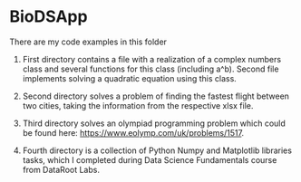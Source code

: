 # BioDSApp
There are my code examples in this folder

1) First directory contains a file with a realization of a complex numbers class and several functions for this class (including a^b). Second file implements solving a quadratic equation using this class.

2) Second directory solves a problem of finding the fastest flight between two cities, taking the information from the respective xlsx file.

3) Third directory solves an olympiad programming problem which could be found here: https://www.eolymp.com/uk/problems/1517.

4) Fourth directory is a collection of Python Numpy and Matplotlib libraries tasks, which I completed during Data Science Fundamentals course from DataRoot Labs.